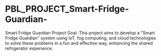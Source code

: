 # PBL_PROJECT_Smart-Fridge-Guardian-
Smart Fridge Guardian 
Project Goal: This project aims to develop a "Smart Fridge Guardian" system using IoT, fog computing, and cloud technologies to solve these problems in a fun and effective way, enhancing the shared refrigerator experience. 
